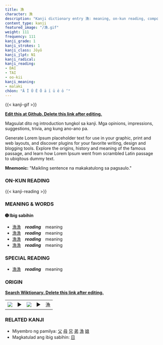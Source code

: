 ```yaml
---
title: 漁
character: 漁
description: "Kanji dictionary entry 漁: meaning, on-kun reading, compounds, origin, related kanji"
content_type: kanji
featured_image: "/漁.gif"
weight: 111
frequency: 111
kanji_grade: 1
kanji_strokes: 1
kanji_class: Jōyō
kanji_jlpt: N1
kanji_radical: 
kanji_reading: 
- DAI
- TAI
- oo-kii
kanji_meaning:
- malaki
chōon: "Ā Ī Ū Ē Ō ā ī ū ē ō ’"
---
```

[//]: # (Don't edit the line below. Kanji animated GIF code is automatically generated.)
{{< kanji-gif >}}

[//]: # (Edit below this line.)

**[Edit this at Github. Delete this link after editing.](https://github.com/tim0g/tim/tree/main/content/kanji/漁/index.md)**

Magsulat dito ng introduction tungkol sa kanji. Mga opinions, impressions, suggestions, trivia, ang kung ano-ano pa.

Generate Lorem Ipsum placeholder text for use in your graphic, print and web layouts, and discover plugins for your favorite writing, design and blogging tools. Explore the origins, history and meaning of the famous passage, and learn how Lorem Ipsum went from scrambled Latin passage to ubiqitous dummy text.
 
**Mnemonic:** "Maikling sentence na makakatulong sa pagsaulo."

### ON-KUN READING

[//]: # (Don't edit the line below. ON-KUN READING code is automatically generated.)
{{< kanji-reading >}}

### MEANING & WORDS

#### ➊ **Ibig sabihin**
  - [漁](../漁)[漁](../漁)　***reading***　meaning
  - [漁](../漁)[漁](../漁)　***reading***　meaning
  - [漁](../漁)[漁](../漁)　***reading***　meaning
  - [漁](../漁)[漁](../漁)　***reading***　meaning

### SPECIAL READING
  - [漁](../漁)[漁](../漁)　***reading***　meaning

### ORIGIN

**[Search Wiktionary. Delete this link after editing.](https://wiktionary.org/wiki/漁)**
<table class="kanji-table"><tr><td>
<img src="60px-漁-bronze.svg.png">
</td><td>▶</td><td>
<img src="60px-漁-oracle.svg.png">
</td><td>▶</td>
<td class="kanji-origin">漁</td>
</tr></table>

### RELATED KANJI
- Miyembro ng pamilya: [父](../父) [母](../母) [兄](../兄) [弟](../弟) [漁](../漁) [娘](../娘)
- Magkatulad ang ibig sabihin: [日](../日)

